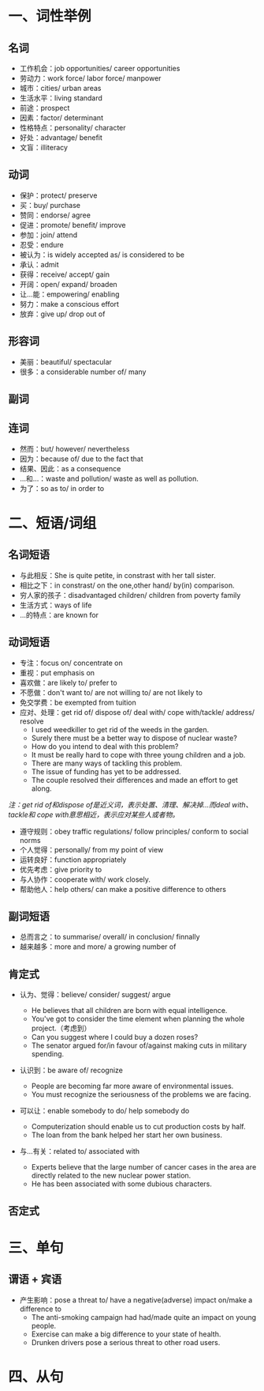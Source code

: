 # 一、词性举例

## 名词

- 工作机会：job opportunities/ career opportunities
- 劳动力：work force/ labor force/ manpower
- 城市：cities/ urban areas
- 生活水平：living standard
- 前途：prospect
- 因素：factor/ determinant
- 性格特点：personality/ character
- 好处：advantage/ benefit
- 文盲：illiteracy

## 动词

- 保护：protect/ preserve
- 买：buy/ purchase
- 赞同：endorse/ agree
- 促进：promote/ benefit/ improve
- 参加：join/ attend
- 忍受：endure
- 被认为：is widely accepted as/ is considered to be
- 承认：admit
- 获得：receive/ accept/ gain
- 开阔：open/ expand/ broaden
- 让...能：empowering/ enabling
- 努力：make a conscious effort
- 放弃：give up/ drop out of

## 形容词

- 美丽：beautiful/ spectacular
- 很多：a considerable number of/ many

## 副词

## 连词

- 然而：but/ however/ nevertheless
- 因为：because of/ due to the fact that
- 结果、因此：as a consequence
- ...和...：waste and pollution/ waste as well as pollution.
- 为了：so as to/ in order to

# 二、短语/词组

## 名词短语

- 与此相反：She is quite petite, in constrast with her tall sister.
- 相比之下：in constrast/ on the one,other hand/ by(in) comparison.
- 穷人家的孩子：disadvantaged children/ children from poverty family
- 生活方式：ways of life
- ...的特点：are known for

## 动词短语

- 专注：focus on/ concentrate on
- 重视：put emphasis on
- 喜欢做：are likely to/ prefer to
- 不愿做：don't want to/ are not willing to/ are not likely to
- 免交学费：be exempted from tuition
- 应对、处理：get rid of/ dispose of/ deal with/ cope with/tackle/ address/ resolve
  - I used weedkiller to get rid of the weeds in the garden.
  - Surely there must be a better way to dispose of nuclear waste?
  - How do you intend to deal with this problem?
  - It must be really hard to cope with three young children and a job.
  - There are many ways of tackling this problem.
  - The issue of funding has yet to be addressed.
  - The couple resolved their differences and made an effort to get along.

*注：get rid of和dispose of是近义词，表示处置、清理、解决掉...而deal with、tackle和
cope with意思相近，表示应对某些人或者物。*

- 遵守规则：obey traffic regulations/ follow principles/ conform to social norms
- 个人觉得：personally/ from my point of view
- 运转良好：function appropriately
- 优先考虑：give priority to
- 与人协作：cooperate with/ work closely.
- 帮助他人：help others/ can make a positive difference to others

## 副词短语

- 总而言之：to summarise/ overall/ in conclusion/ finnally
- 越来越多：more and more/ a growing number of

## 肯定式

- 认为、觉得：believe/ consider/ suggest/ argue
  - He believes that all children are born with equal intelligence.
  - You've got to consider the time element when planning the whole project.（考虑到）
  - Can you suggest where I could buy a dozen roses?
  - The senator argued for/in favour of/against making cuts in military spending.

- 认识到：be aware of/ recognize
  - People are becoming far more aware of environmental issues.
  - You must recognize the seriousness of the problems we are facing.

- 可以让：enable somebody to do/ help somebody do
  - Computerization should enable us to cut production costs by half.
  - The loan from the bank helped her start her own business.

- 与...有关：related to/ associated with
  - Experts believe that the large number of cancer cases in the area are directly
  related to the new nuclear power station.
  - He has been associated with some dubious characters.

## 否定式

# 三、单句

## 谓语 + 宾语

- 产生影响：pose a threat to/ have a negative(adverse) impact on/make a difference to
  - The anti-smoking campaign had had/made quite an impact on young people.
  - Exercise can make a big difference to your state of health.
  - Drunken drivers pose a serious threat to other road users.

# 四、从句
